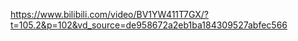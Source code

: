 https://www.bilibili.com/video/BV1YW411T7GX/?t=105.2&p=102&vd_source=de958672a2eb1ba184309527abfec566